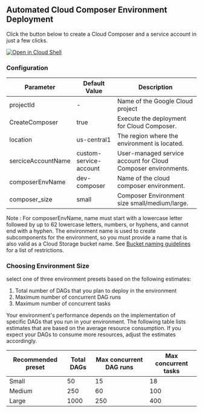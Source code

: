 ## **Automated Cloud Composer Environment Deployment**

Click the button below to create a Cloud Composer and a service account in just a few clicks.

[![Open in Cloud Shell](https://gstatic.com/cloudssh/images/open-btn.svg)](https://shell.cloud.google.com/cloudshell/?terminal=true&show=terminal&cloudshell_git_repo=https%3A%2F%2Fgithub.com/dataplatr/cloud-composer-oneclick&cloudshell_tutorial=docs%2Ftutorial.md)

### Configuration

| Parameter | Default Value | Description |
|---|---|---|
| projectId | - |  Name of the Google Cloud project |
| CreateComposer | true | Execute the deployment for Cloud Composer. |
| location | us-central1 | The region where the environment is located. |
| serciceAccountName | custom-service-account | User-managed service account for Cloud Composer environments.
| composerEnvName | dev-composer | Name of the cloud composer environment. |
| composer_size | small | Composer Environment size small/medium/large. |

Note : For composerEnvName, name must start with a lowercase letter followed by up to 62 lowercase letters, numbers, or hyphens, and cannot end with a hyphen. The environment name is used to create subcomponents for the environment, so you must provide a name that is also valid as a Cloud Storage bucket name. See [Bucket naming guidelines](https://cloud.google.com/storage/docs/buckets#naming) for a list of restrictions.

### Choosing Environment Size
select one of three environment presets based on the following estimates:

1. Total number of DAGs that you plan to deploy in the environment
2. Maximum number of concurrent DAG runs
3. Maximum number of concurrent tasks

Your environment's performance depends on the implementation of specific DAGs that you run in your environment. The following table lists estimates that are based on the average resource consumption. If you expect your DAGs to consume more resources, adjust the estimates accordingly.

| Recommended preset | Total DAGs | Max concurrent DAG runs | Max concurrent tasks
|---|---|---|---|
| Small | 50 | 15 | 18 |
| Medium | 250 | 60 | 100 |
| Large | 1000 | 250 | 400 |
